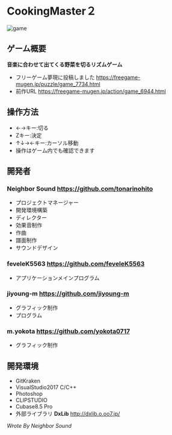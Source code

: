 # CookingMaster２
![game](https://user-images.githubusercontent.com/30017323/52531561-b811ed80-2d5a-11e9-9d52-93f280c6b828.png)
## ゲーム概要
**音楽に合わせて出てくる野菜を切るリズムゲーム**
+ フリーゲーム夢現に投稿しました https://freegame-mugen.jp/puzzle/game_7734.html
+ 前作URL https://freegame-mugen.jp/action/game_6944.html
## 操作方法
+ ←→キー:切る
+ Zキー:決定
+ ↑↓→←キー:カーソル移動
+ 操作はゲーム内でも確認できます
## 開発者
### **Neighbor Sound https://github.com/tonarinohito**
+ プロジェクトマネージャー
+ 開発環境構築
+ ディレクター
+ 効果音制作
+ 作曲
+ 譜面制作
+ サウンドデザイン
### **feveleK5563 https://github.com/feveleK5563**
+ アプリケーションメインプログラム
### **jiyoung-m https://github.com/jiyoung-m**
+ グラフィック制作
+ プログラム
### **m.yokota https://github.com/yokota0717**
+ グラフィック制作
## 開発環境
+ GitKraken
+ VisualStudio2017 C/C++
+ Photoshop
+ CLIPSTUDIO
+ Cubase8.5 Pro
+ 外部ライブラリ **DxLib** http://dxlib.o.oo7.jp/

*Wrote By Neighbor Sound*
